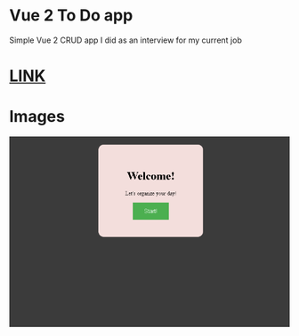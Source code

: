 # Vue 2 To Do app

Simple Vue 2 CRUD app I did as an interview for my current job

# [LINK](https://bakeluco.github.io/vue2-simple-todo)

# Images
![DEMO](./demo.gif)
